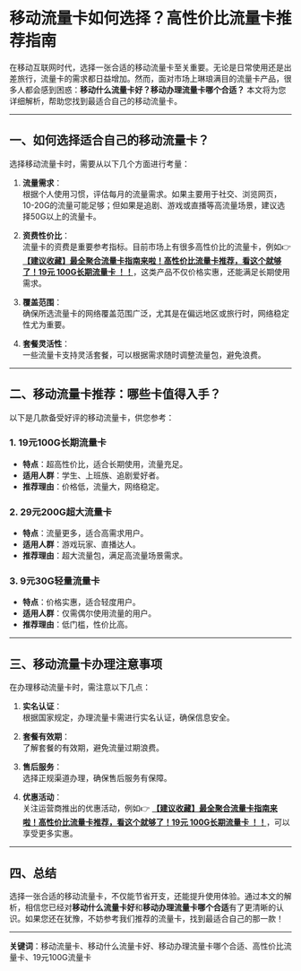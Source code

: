 # 移动流量卡如何选择？高性价比流量卡推荐指南

在移动互联网时代，选择一张合适的移动流量卡至关重要。无论是日常使用还是出差旅行，流量卡的需求都日益增加。然而，面对市场上琳琅满目的流量卡产品，很多人都会感到困惑：**移动什么流量卡好？移动办理流量卡哪个合适？** 本文将为您详细解析，帮助您找到最适合自己的移动流量卡。

---

## 一、如何选择适合自己的移动流量卡？

选择移动流量卡时，需要从以下几个方面进行考量：

1. **流量需求**：  
   根据个人使用习惯，评估每月的流量需求。如果主要用于社交、浏览网页，10-20G的流量可能足够；但如果是追剧、游戏或直播等高流量场景，建议选择50G以上的流量卡。

2. **资费性价比**：  
   流量卡的资费是重要参考指标。目前市场上有很多高性价比的流量卡，例如👉 **[【建议收藏】最全聚合流量卡指南来啦！高性价比流量卡推荐，看这个就够了！19元 100G长期流量卡 ！！](https://bit.ly/Liuliangka)**，这类产品不仅价格实惠，还能满足长期使用需求。

3. **覆盖范围**：  
   确保所选流量卡的网络覆盖范围广泛，尤其是在偏远地区或旅行时，网络稳定性尤为重要。

4. **套餐灵活性**：  
   一些流量卡支持灵活套餐，可以根据需求随时调整流量包，避免浪费。

---

## 二、移动流量卡推荐：哪些卡值得入手？

以下是几款备受好评的移动流量卡，供您参考：

### 1. **19元100G长期流量卡**  
   - **特点**：超高性价比，适合长期使用，流量充足。  
   - **适用人群**：学生、上班族、追剧爱好者。  
   - **推荐理由**：价格低，流量大，网络稳定。

### 2. **29元200G超大流量卡**  
   - **特点**：流量更多，适合高需求用户。  
   - **适用人群**：游戏玩家、直播达人。  
   - **推荐理由**：超大流量包，满足高流量场景需求。

### 3. **9元30G轻量流量卡**  
   - **特点**：价格实惠，适合轻度用户。  
   - **适用人群**：仅需偶尔使用流量的用户。  
   - **推荐理由**：低门槛，性价比高。

---

## 三、移动流量卡办理注意事项

在办理移动流量卡时，需注意以下几点：

1. **实名认证**：  
   根据国家规定，办理流量卡需进行实名认证，确保信息安全。

2. **套餐有效期**：  
   了解套餐的有效期，避免流量过期浪费。

3. **售后服务**：  
   选择正规渠道办理，确保售后服务有保障。

4. **优惠活动**：  
   关注运营商推出的优惠活动，例如👉 **[【建议收藏】最全聚合流量卡指南来啦！高性价比流量卡推荐，看这个就够了！19元 100G长期流量卡 ！！](https://bit.ly/Liuliangka)**，可以享受更多实惠。

---

## 四、总结

选择一张合适的移动流量卡，不仅能节省开支，还能提升使用体验。通过本文的解析，相信您已经对**移动什么流量卡好**和**移动办理流量卡哪个合适**有了更清晰的认识。如果您还在犹豫，不妨参考我们推荐的流量卡，找到最适合自己的那一款！

---

**关键词**：移动流量卡、移动什么流量卡好、移动办理流量卡哪个合适、高性价比流量卡、19元100G流量卡